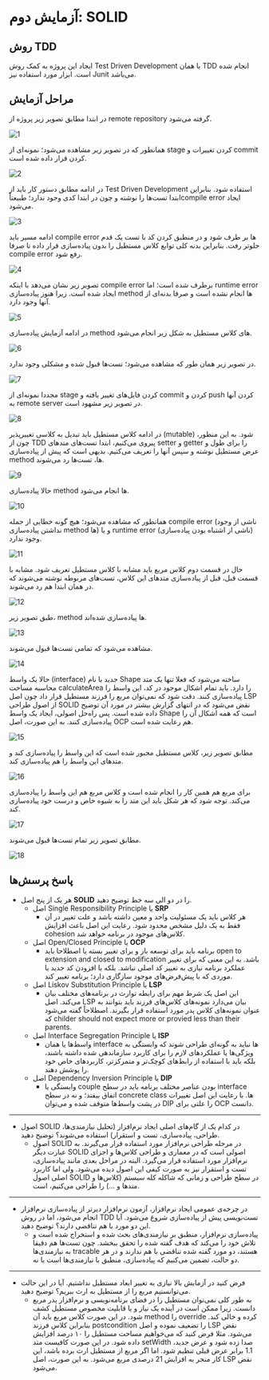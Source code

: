 # آزمایش دوم: SOLID
## روش TDD
ایجاد این پروژه به کمک روش Test Driven Development یا همان TDD انجام شده است. ابزار مورد استفاده نیز Junit می‌باشد.
## مراحل آزمایش
در ابتدا مطابق تصویر زیر پروژه از remote repository گرفته می‌شود.

![1](https://github.com/soleyman79/SE_Lab2/assets/59166192/e6f5bebd-84b2-4c96-bb17-5edbbf35bef0)

همانطور که در تصویر زیر مشاهده می‌شود؛ نمونه‌ای از stage کردن تغییرات و commit کردن قرار داده شده است.

![2](https://github.com/soleyman79/SE_Lab2/assets/59166192/3aa77d20-8b90-4d4f-ab9d-d382c31d35a4)

در ادامه مطابق دستور کار باید از Test Driven Development استفاده شود. بنابراین ابتدا تست‌ها را نوشته و چون در ابتدا کدی وجود ندارد؛ طبیعتاًcompile error ایجاد می‌شود.

![3](https://github.com/soleyman79/SE_Lab2/assets/59166192/e11dd3d4-bddb-4908-a6fe-4d147fd53e5f)

ادامه مسیر باید compile error ها بر طرف شود و در منطبق کردن کد با تست یک قدم جلوتر رفت. بنابراین بدنه کلی توابع کلاس مستطیل را بدون پیاده‌سازی قرار داده تا صرفا compile error رفع شود.

![4](https://github.com/soleyman79/SE_Lab2/assets/59166192/f7a9723b-a0de-49bd-a8e3-411023bf8b6a)

تصویر زیر نشان می‌دهد با اینکه compile error برطرف شده است؛ اما runtime error ایجاد شده است. زیرا هنوز پیاده‌سازی method ها انجام نشده است و صرفا بدنه‌ای از آنها وجود دارد.

![5](https://github.com/soleyman79/SE_Lab2/assets/59166192/fc04ba64-514b-470c-92fe-149bb68d6729)

در ادامه آزمایش پیاده‌سازی method های کلاس مستطیل به شکل زیر انجام می‌شود.

![6](https://github.com/soleyman79/SE_Lab2/assets/59166192/775869fb-9d6d-4dfa-9ff9-1276d28d6758)

در تصویر زیر همان طور که مشاهده می‌شود؛ تست‌ها قبول شده و مشکلی وجود ندارد.

![7](https://github.com/soleyman79/SE_Lab2/assets/59166192/3bf21fb3-b492-4de2-ab1d-44b60c35cf39)

مجددا نمونه‌ای از stage کردن فایل‌های تغییر یافته و commit کردن و push کردن آنها به remote server در تصویر زیر مشهود است.

![8](https://github.com/soleyman79/SE_Lab2/assets/59166192/c86177c1-8cb4-4c19-ba83-7dcc517bc5b4)

در ادامه کلاس مستطیل باید تبدیل به کلاسی تغییرپذیر (mutable) شود. به این منظور، چون از TDD پیروی می‌کنیم، ابتدا تست‌های متدهای setter و getter را برای طول و عرض مستطیل نوشته و سپس آنها را تعریف می‌کنیم. بدیهی است که پیش از پیاده‌سازی method ها، تست‌ها رد می‌شوند.

![9](https://github.com/soleyman79/SE_Lab2/assets/59166192/8f7b8837-c108-45d1-92b5-2411e24b2682)

حالا پیاده‌سازی method ها انجام می‌شود.

![10](https://github.com/soleyman79/SE_Lab2/assets/59166192/8e0e451b-5f0f-4293-9fcf-64b12293c419)

همانطور که مشاهده می‌شود؛ هیچ گونه خطایی از جمله compile error (ناشی از وجود نداشتن پیاده‌سازی method ها) و یا runtime error (ناشی از اشتباه بودن پیاده‌سازی) وجود ندارد.

![11](https://github.com/soleyman79/SE_Lab2/assets/59166192/35ad3c49-a06e-48ba-9b1f-b754ea9247ca)

حال در قسمت دوم کلاس مربع باید مشابه با کلاس مستطیل تعریف شود. مشابه با قسمت قبل، قبل از پیاده‌سازی متدهای این کلاس، تست‌های مربوطه نوشته می‌شوند که در همان ابتدا هم رد می‌شوند.

![12](https://github.com/soleyman79/SE_Lab2/assets/59166192/5a049b2e-8dc8-4bd4-a04c-d62ff947087b)

طبق تصویر زیر، method ها پیاده‌سازی شده‌اند.

![13](https://github.com/soleyman79/SE_Lab2/assets/59166192/a28c5881-ce57-43d8-ab10-9e129dae4966)

مشاهده می‌شود که تمامی تست‌ها قبول می‌شوند.

![14](https://github.com/soleyman79/SE_Lab2/assets/59166192/60002853-93e3-49b9-8e70-10f788819a7a)

حالا یک واسط (interface) جدید با نام Shape ساخته می‌شود که فعلا تنها یک متد محاسبه مساحت calculateArea را دارد. باید تمام اشکال موجود در کد، این واسط را پیاده‌سازی کنند. دقت شود که نمی‌توان مربع را فرزند مستطیل قرار داد چون اصل LSP از اصول طراحی SOLID نقض می‌شود که در انتهای گزارش بیشتر در مورد آن توضیح داده شده است. پس راه‌حل اصولی، ایجاد یک واسط Shape است که همه اشکال آن را پیاده‌سازی کنند. به این صورت، اصل OCP هم رعایت شده است.

![15](https://github.com/soleyman79/SE_Lab2/assets/59166192/0902f2ab-7cdf-49fa-ad59-c9e8903c9049)

مطابق تصویر زیر، کلاس مستطیل مجبور شده است که این واسط را پیاده‌سازی کند و متد‌های این واسط را هم پیاده‌سازی کند.

![16](https://github.com/soleyman79/SE_Lab2/assets/59166192/d2563163-40a8-4f67-9480-05dc87796634)

برای مربع هم همین کار را انجام شده است و کلاس مربع هم این واسط را پیاده‌سازی می‌کند. توجه شود که هر شکل باید این متد را به شیوه خاص و درست خود پیاده‌سازی کند.

![17](https://github.com/soleyman79/SE_Lab2/assets/59166192/2a70213a-2528-4363-970b-b51a8d22f2e5)

مطابق تصویر زیر تمام تست‌ها قبول می‌شوند.

![18](https://github.com/soleyman79/SE_Lab2/assets/59166192/e4d7e4b6-3a23-4192-893b-742798924c06)




## پاسخ پرسش‌ها
+ هر یک از پنج اصل **SOLID** را در دو الی سه خط توضیح دهید.
  + اصل Single Responsibility Principle یا **SRP**
    + هر کلاس باید یک مسئولیت واحد و معین داشته باشد و علت تغییر در آن فقط به یک دلیل مشخص محدود شود. رعایت این اصل باعث افزایش cohesion کلاس‌های موجود در برنامه خواهد شد.
  + اصل Open/Closed Principle یا **OCP**
    + برنامه باید برای توسعه باز و برای تغییر بسته یا اصطلاحا باید open to extension and closed to modification باشد. به این معنی که برای تغییر عملکرد برنامه نیازی به تغییر کد اصلی نباشد. بلکه با افزودن کد جدید یا موردی که با پیش‌فرض‌های موجود سازگاری دارد؛ برنامه تغییر کند.
  + اصل Liskov Substitution Principle یا **LSP**
    + این اصل یک شرط مهم برای رابطه توارث در برنامه‌های مختلف بیان می‌کند. اصل LSP بیان می‌دارد نمونه‌های کلاس‌های فرزند باید بتوانند به عنوان نمونه‌های کلاس پدر مورد استفاده قرار بگیرند. اصطلاحاً گفته می‌شود که childer should not expect more or provied less than their parents.
  + اصل Interface Segregation Principle یا **ISP**
    + واسط‌ها یا همان interface ها نباید به گونه‌ای طراحی شوند که وابستگی به ویژگی‌ها یا عملکردهای لازم را برای کاربرد سازماندهی شده داشته باشند، بلکه باید با استفاده از رابط‌های کوچک‌تر و متمرکزتر، کاربردهای خاص خود را پوشش دهند.
  + اصل Dependency Inversion Principle یا **DIP**
    + وابستگی یا couple بودن عناصر مختلف برنامه باید در سطح interface اتفاق بیفتد؛ و نه در سطح concrete class ها. با رعایت این اصل تغییرات در پشت واسط‌ها متوقف شده و می‌توان DIP را علتی برای OCP دانست.
---
+  اصول SOLID در کدام یک از گام‌های اصلی ایجاد نرم‌افزار (تحلیل نیازمندی‌ها، طراحی، پیاده‌سازی، تست و استقرار) استفاده می‌شوند؟ توضیح دهید.
    + اصول SOLID در مرحله طراحی نرم‌افزار مورد استفاده قرار می‌گیرند. به عبارت دیگر SOLID اصولی است که در معماری و طراحی کلاس‌ها و اجزای نرم‌افزار مورد استفاده قرار می‌گیرد. البته در مراحل بعدی مانند پیاده‌سازی، تست و استقرار نیز به صورت کیفی این اصول دیده می‌شود. ولی اما کاربرد اصلی اصول SOLID در سطح طراحی و زمانی که شاکله کله سیستم (کلاس‌ها و متدها و ...) را طراحی می‌کنیم، است.
---
+  در چرخه‌ی عمومی ایجاد نرم‌افزار، آزمون نرم‌افزار دیرتر از پیاده‌سازی نرم‌افزار انجام می‌شود، اما در روش TDD تست‌نویسی پیش از پیاده‌سازی شروع می‌شود. آیا این دو مورد با هم تناقضی دارند؟ توضیح دهید.
    + پیاده‌سازی نرم‌افزار، منطبق بر نیازمندی‌های بحث شده و استخراج شده است و تلاش خود را می‌کند که هدف گفته شده را تحقق ببخشد. چون تست‌ها هم دقیقا به نیازمندی‌ها tracable هستند، دو مورد گفته شده تناقضی با هم ندارند و در هر دو حالت، تضمین می‌کنیم که پیاده‌سازی، منطبق با نیازمندی‌ها است یا نه.
---
+ فرض کنید در آزمایش بالا نیازی به تغییر ابعاد مستطیل نداشتیم. آیا در این حالت می‌توانستیم مربع را از مستطیل به ارث ببریم؟ توضیح دهید.
  + به طور کلی نمی‌توان مستطیل را در فضای برنامه‌نویسی و نرم‌افزار پدر مربع دانست. زیرا ممکن است در آینده یک نیاز و یا قابلیت مخصوص مستطیل کشف شود. در این صورت کلاس مربع باید آن method را override کرده و خالی کند. بنابراین کلاس فرزند postcondition را تضعیف نموده و اصل LSP نقض می‌شود. مثلا فرض کنید که می‌خواهیم مساحت مستطیل را ۱۰ درصد افزایش داده شود. در این صورت کافیست متد setWidth صدا زده شود و عرض جدید، 1.1 برابر عرض قبلی تنظیم شود. اما اگر مربع از مستطیل ارث برده باشد، این کار منجر به افزایش 21 درصدی مربع می‌شود. به این صورت، اصل LSP نقض می‌شود.
